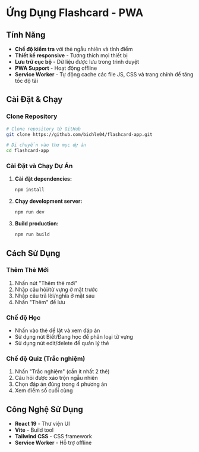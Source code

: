 # Ứng Dụng Flashcard - PWA

## Tính Năng

- **Chế độ kiểm tra** với thẻ ngẫu nhiên và tính điểm
- **Thiết kế responsive** - Tương thích mọi thiết bị
- **Lưu trữ cục bộ** - Dữ liệu được lưu trong trình duyệt
- **PWA Support** - Hoạt động offline
- **Service Worker** - Tự động cache các file JS, CSS và trang chính để tăng tốc độ tải

## Cài Đặt & Chạy

### Clone Repository
```bash
# Clone repository từ GitHub
git clone https://github.com/bichle04/flashcard-app.git

# Di chuyển vào thư mục dự án
cd flashcard-app
```

### Cài Đặt và Chạy Dự Án

1. **Cài đặt dependencies:**
   ```bash
   npm install
   ```

2. **Chạy development server:**
   ```bash
   npm run dev
   ```

3. **Build production:**
   ```bash
   npm run build
   ```

## Cách Sử Dụng

### Thêm Thẻ Mới
1. Nhấn nút "Thêm thẻ mới"
2. Nhập câu hỏi/từ vựng ở mặt trước
3. Nhập câu trả lời/nghĩa ở mặt sau
4. Nhấn "Thêm" để lưu

### Chế độ Học
- Nhấn vào thẻ để lật và xem đáp án
- Sử dụng nút Biết/Đang học để phân loại từ vựng
- Sử dụng nút edit/delete để quản lý thẻ

### Chế độ Quiz (Trắc nghiệm)
1. Nhấn "Trắc nghiệm" (cần ít nhất 2 thẻ)
2. Câu hỏi được xáo trộn ngẫu nhiên
3. Chọn đáp án đúng trong 4 phương án
4. Xem điểm số cuối cùng


## Công Nghệ Sử Dụng

- **React 19** - Thư viện UI
- **Vite** - Build tool
- **Tailwind CSS** - CSS framework
- **Service Worker** - Hỗ trợ offline
